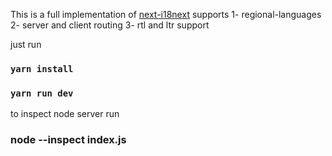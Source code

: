 
This is a full implementation of [next-i18next](https://github.com/isaachinman/next-i18next)
supports
1- regional-languages
2- server and client routing
3- rtl and ltr support


just run 
### `yarn install`
### `yarn run dev`

to inspect node server run
### node --inspect index.js